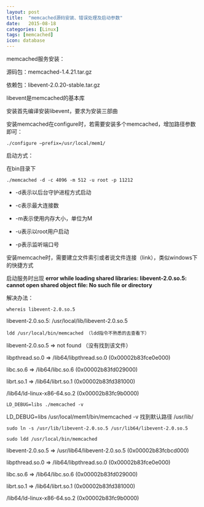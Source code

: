 ```yaml
---
layout: post
title:  "memcached源码安装、错误处理及启动参数"
date:   2015-08-18
categories: [Linux]
tags: [memcached]
icon: database
---
```


memcached服务安装：

源码包：memcached-1.4.21.tar.gz

依赖包：libevent-2.0.20-stable.tar.gz

libevent是memcached的基本库

安装首先编译安装libevent，要求为安装三部曲

安装memcached在configure时，若需要安装多个memcached，增加路径参数即可：

```
./configure –prefix=/usr/local/mem1/
```

启动方式：

在bin目录下

```
./memcached -d -c 4096 -m 512 -u root -p 11212
```

* -d表示以后台守护进程方式启动

* -c表示最大连接数

* -m表示使用内存大小，单位为M

* -u表示以root用户启动

* -p表示监听端口号

安装memcache时，需要建立文件索引或者说文件连接（link），类似windows下的快捷方式

启动服务时出现 **error while loading shared libraries: libevent-2.0.so.5: cannot open shared object file: No such file or directory**

解决办法：

```
whereis libevent-2.0.so.5
```

libevent-2.0.so.5: /usr/local/lib/libevent-2.0.so.5

```
ldd /usr/local/bin/memcached （ldd指令不熟悉的去查看下）
```

libevent-2.0.so.5 => not found （没有找到该文件）

libpthread.so.0 => /lib64/libpthread.so.0 (0x00002b83fce0e000)

libc.so.6 => /lib64/libc.so.6 (0x00002b83fd029000)

librt.so.1 => /lib64/librt.so.1 (0x00002b83fd381000)

/lib64/ld-linux-x86-64.so.2 (0x00002b83fc9b0000)

```
LD_DEBUG=libs ./memcached -v
```

LD_DEBUG=libs /usr/local/mem1/bin/memcached -v
找到默认路径 /usr/lib/

```
sudo ln -s /usr/lib/libevent-2.0.so.5 /usr/lib64/libevent-2.0.so.5
```

```
sudo ldd /usr/local/bin/memcached
```

libevent-2.0.so.5 => /usr/lib64/libevent-2.0.so.5 (0x00002b83fcbcd000)

libpthread.so.0 => /lib64/libpthread.so.0 (0x00002b83fce0e000)

libc.so.6 => /lib64/libc.so.6 (0x00002b83fd029000)

librt.so.1 => /lib64/librt.so.1 (0x00002b83fd381000)

/lib64/ld-linux-x86-64.so.2 (0x00002b83fc9b0000)